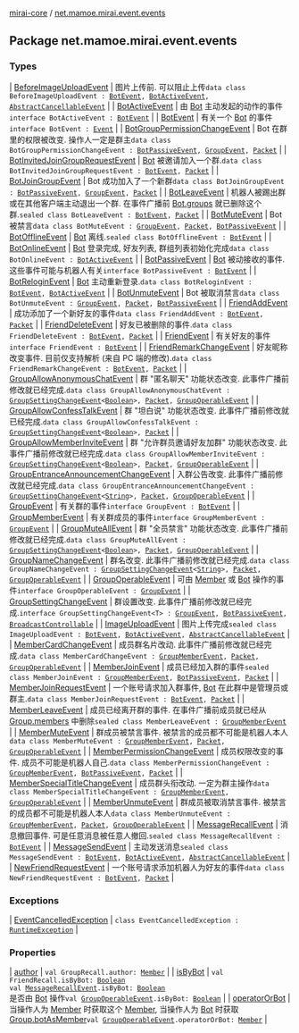 [mirai-core](../index.md) / [net.mamoe.mirai.event.events](./index.md)

## Package net.mamoe.mirai.event.events

### Types

| [BeforeImageUploadEvent](-before-image-upload-event/index.md) | 图片上传前. 可以阻止上传`data class BeforeImageUploadEvent : `[`BotEvent`](-bot-event/index.md)`, `[`BotActiveEvent`](-bot-active-event.md)`, `[`AbstractCancellableEvent`](../net.mamoe.mirai.event/-abstract-cancellable-event/index.md) |
| [BotActiveEvent](-bot-active-event.md) | 由 [Bot](../net.mamoe.mirai/-bot/index.md) 主动发起的动作的事件`interface BotActiveEvent : `[`BotEvent`](-bot-event/index.md) |
| [BotEvent](-bot-event/index.md) | 有关一个 [Bot](../net.mamoe.mirai/-bot/index.md) 的事件`interface BotEvent : `[`Event`](../net.mamoe.mirai.event/-event.md) |
| [BotGroupPermissionChangeEvent](-bot-group-permission-change-event/index.md) | Bot 在群里的权限被改变. 操作人一定是群主`data class BotGroupPermissionChangeEvent : `[`BotPassiveEvent`](-bot-passive-event.md)`, `[`GroupEvent`](-group-event/index.md)`, `[`Packet`](../net.mamoe.mirai.qqandroid.network/-packet/index.md) |
| [BotInvitedJoinGroupRequestEvent](-bot-invited-join-group-request-event/index.md) | [Bot](../net.mamoe.mirai/-bot/index.md) 被邀请加入一个群.`data class BotInvitedJoinGroupRequestEvent : `[`BotEvent`](-bot-event/index.md)`, `[`Packet`](../net.mamoe.mirai.qqandroid.network/-packet/index.md) |
| [BotJoinGroupEvent](-bot-join-group-event/index.md) | Bot 成功加入了一个新群`data class BotJoinGroupEvent : `[`BotPassiveEvent`](-bot-passive-event.md)`, `[`GroupEvent`](-group-event/index.md)`, `[`Packet`](../net.mamoe.mirai.qqandroid.network/-packet/index.md) |
| [BotLeaveEvent](-bot-leave-event/index.md) | 机器人被踢出群或在其他客户端主动退出一个群. 在事件广播前 [Bot.groups](../net.mamoe.mirai/-bot/groups.md) 就已删除这个群.`sealed class BotLeaveEvent : `[`BotEvent`](-bot-event/index.md)`, `[`Packet`](../net.mamoe.mirai.qqandroid.network/-packet/index.md) |
| [BotMuteEvent](-bot-mute-event/index.md) | Bot 被禁言`data class BotMuteEvent : `[`GroupEvent`](-group-event/index.md)`, `[`Packet`](../net.mamoe.mirai.qqandroid.network/-packet/index.md)`, `[`BotPassiveEvent`](-bot-passive-event.md) |
| [BotOfflineEvent](-bot-offline-event/index.md) | [Bot](../net.mamoe.mirai/-bot/index.md) 离线.`sealed class BotOfflineEvent : `[`BotEvent`](-bot-event/index.md) |
| [BotOnlineEvent](-bot-online-event/index.md) | [Bot](../net.mamoe.mirai/-bot/index.md) 登录完成, 好友列表, 群组列表初始化完成`data class BotOnlineEvent : `[`BotActiveEvent`](-bot-active-event.md) |
| [BotPassiveEvent](-bot-passive-event.md) | [Bot](../net.mamoe.mirai/-bot/index.md) 被动接收的事件. 这些事件可能与机器人有关`interface BotPassiveEvent : `[`BotEvent`](-bot-event/index.md) |
| [BotReloginEvent](-bot-relogin-event/index.md) | [Bot](../net.mamoe.mirai/-bot/index.md) 主动重新登录.`data class BotReloginEvent : `[`BotEvent`](-bot-event/index.md)`, `[`BotActiveEvent`](-bot-active-event.md) |
| [BotUnmuteEvent](-bot-unmute-event/index.md) | Bot 被取消禁言`data class BotUnmuteEvent : `[`GroupEvent`](-group-event/index.md)`, `[`Packet`](../net.mamoe.mirai.qqandroid.network/-packet/index.md)`, `[`BotPassiveEvent`](-bot-passive-event.md) |
| [FriendAddEvent](-friend-add-event/index.md) | 成功添加了一个新好友的事件`data class FriendAddEvent : `[`BotEvent`](-bot-event/index.md)`, `[`Packet`](../net.mamoe.mirai.qqandroid.network/-packet/index.md) |
| [FriendDeleteEvent](-friend-delete-event/index.md) | 好友已被删除的事件.`data class FriendDeleteEvent : `[`BotEvent`](-bot-event/index.md)`, `[`Packet`](../net.mamoe.mirai.qqandroid.network/-packet/index.md) |
| [FriendEvent](-friend-event/index.md) | 有关好友的事件`interface FriendEvent : `[`BotEvent`](-bot-event/index.md) |
| [FriendRemarkChangeEvent](-friend-remark-change-event/index.md) | 好友昵称改变事件. 目前仅支持解析 (来自 PC 端的修改).`data class FriendRemarkChangeEvent : `[`BotEvent`](-bot-event/index.md)`, `[`Packet`](../net.mamoe.mirai.qqandroid.network/-packet/index.md) |
| [GroupAllowAnonymousChatEvent](-group-allow-anonymous-chat-event/index.md) | 群 "匿名聊天" 功能状态改变. 此事件广播前修改就已经完成.`data class GroupAllowAnonymousChatEvent : `[`GroupSettingChangeEvent`](-group-setting-change-event/index.md)`<`[`Boolean`](https://kotlinlang.org/api/latest/jvm/stdlib/kotlin/-boolean/index.html)`>, `[`Packet`](../net.mamoe.mirai.qqandroid.network/-packet/index.md)`, `[`GroupOperableEvent`](-group-operable-event/index.md) |
| [GroupAllowConfessTalkEvent](-group-allow-confess-talk-event/index.md) | 群 "坦白说" 功能状态改变. 此事件广播前修改就已经完成.`data class GroupAllowConfessTalkEvent : `[`GroupSettingChangeEvent`](-group-setting-change-event/index.md)`<`[`Boolean`](https://kotlinlang.org/api/latest/jvm/stdlib/kotlin/-boolean/index.html)`>, `[`Packet`](../net.mamoe.mirai.qqandroid.network/-packet/index.md) |
| [GroupAllowMemberInviteEvent](-group-allow-member-invite-event/index.md) | 群 "允许群员邀请好友加群" 功能状态改变. 此事件广播前修改就已经完成.`data class GroupAllowMemberInviteEvent : `[`GroupSettingChangeEvent`](-group-setting-change-event/index.md)`<`[`Boolean`](https://kotlinlang.org/api/latest/jvm/stdlib/kotlin/-boolean/index.html)`>, `[`Packet`](../net.mamoe.mirai.qqandroid.network/-packet/index.md)`, `[`GroupOperableEvent`](-group-operable-event/index.md) |
| [GroupEntranceAnnouncementChangeEvent](-group-entrance-announcement-change-event/index.md) | 入群公告改变. 此事件广播前修改就已经完成.`data class GroupEntranceAnnouncementChangeEvent : `[`GroupSettingChangeEvent`](-group-setting-change-event/index.md)`<`[`String`](https://kotlinlang.org/api/latest/jvm/stdlib/kotlin/-string/index.html)`>, `[`Packet`](../net.mamoe.mirai.qqandroid.network/-packet/index.md)`, `[`GroupOperableEvent`](-group-operable-event/index.md) |
| [GroupEvent](-group-event/index.md) | 有关群的事件`interface GroupEvent : `[`BotEvent`](-bot-event/index.md) |
| [GroupMemberEvent](-group-member-event/index.md) | 有关群成员的事件`interface GroupMemberEvent : `[`GroupEvent`](-group-event/index.md) |
| [GroupMuteAllEvent](-group-mute-all-event/index.md) | 群 "全员禁言" 功能状态改变. 此事件广播前修改就已经完成.`data class GroupMuteAllEvent : `[`GroupSettingChangeEvent`](-group-setting-change-event/index.md)`<`[`Boolean`](https://kotlinlang.org/api/latest/jvm/stdlib/kotlin/-boolean/index.html)`>, `[`Packet`](../net.mamoe.mirai.qqandroid.network/-packet/index.md)`, `[`GroupOperableEvent`](-group-operable-event/index.md) |
| [GroupNameChangeEvent](-group-name-change-event/index.md) | 群名改变. 此事件广播前修改就已经完成.`data class GroupNameChangeEvent : `[`GroupSettingChangeEvent`](-group-setting-change-event/index.md)`<`[`String`](https://kotlinlang.org/api/latest/jvm/stdlib/kotlin/-string/index.html)`>, `[`Packet`](../net.mamoe.mirai.qqandroid.network/-packet/index.md)`, `[`GroupOperableEvent`](-group-operable-event/index.md) |
| [GroupOperableEvent](-group-operable-event/index.md) | 可由 [Member](../net.mamoe.mirai.contact/-member/index.md) 或 [Bot](../net.mamoe.mirai/-bot/index.md) 操作的事件`interface GroupOperableEvent : `[`GroupEvent`](-group-event/index.md) |
| [GroupSettingChangeEvent](-group-setting-change-event/index.md) | 群设置改变. 此事件广播前修改就已经完成.`interface GroupSettingChangeEvent<T> : `[`GroupEvent`](-group-event/index.md)`, `[`BotPassiveEvent`](-bot-passive-event.md)`, `[`BroadcastControllable`](../net.mamoe.mirai.event/-broadcast-controllable/index.md) |
| [ImageUploadEvent](-image-upload-event/index.md) | 图片上传完成`sealed class ImageUploadEvent : `[`BotEvent`](-bot-event/index.md)`, `[`BotActiveEvent`](-bot-active-event.md)`, `[`AbstractCancellableEvent`](../net.mamoe.mirai.event/-abstract-cancellable-event/index.md) |
| [MemberCardChangeEvent](-member-card-change-event/index.md) | 成员群名片改动. 此事件广播前修改就已经完成.`data class MemberCardChangeEvent : `[`GroupMemberEvent`](-group-member-event/index.md)`, `[`Packet`](../net.mamoe.mirai.qqandroid.network/-packet/index.md)`, `[`GroupOperableEvent`](-group-operable-event/index.md) |
| [MemberJoinEvent](-member-join-event/index.md) | 成员已经加入群的事件`sealed class MemberJoinEvent : `[`GroupMemberEvent`](-group-member-event/index.md)`, `[`BotPassiveEvent`](-bot-passive-event.md)`, `[`Packet`](../net.mamoe.mirai.qqandroid.network/-packet/index.md) |
| [MemberJoinRequestEvent](-member-join-request-event/index.md) | 一个账号请求加入群事件, [Bot](../net.mamoe.mirai/-bot/index.md) 在此群中是管理员或群主.`data class MemberJoinRequestEvent : `[`BotEvent`](-bot-event/index.md)`, `[`Packet`](../net.mamoe.mirai.qqandroid.network/-packet/index.md) |
| [MemberLeaveEvent](-member-leave-event/index.md) | 成员已经离开群的事件. 在事件广播前成员就已经从 [Group.members](../net.mamoe.mirai.contact/-group/members.md) 中删除`sealed class MemberLeaveEvent : `[`GroupMemberEvent`](-group-member-event/index.md) |
| [MemberMuteEvent](-member-mute-event/index.md) | 群成员被禁言事件. 被禁言的成员都不可能是机器人本人`data class MemberMuteEvent : `[`GroupMemberEvent`](-group-member-event/index.md)`, `[`Packet`](../net.mamoe.mirai.qqandroid.network/-packet/index.md)`, `[`GroupOperableEvent`](-group-operable-event/index.md) |
| [MemberPermissionChangeEvent](-member-permission-change-event/index.md) | 成员权限改变的事件. 成员不可能是机器人自己.`data class MemberPermissionChangeEvent : `[`GroupMemberEvent`](-group-member-event/index.md)`, `[`BotPassiveEvent`](-bot-passive-event.md)`, `[`Packet`](../net.mamoe.mirai.qqandroid.network/-packet/index.md) |
| [MemberSpecialTitleChangeEvent](-member-special-title-change-event/index.md) | 成员群头衔改动. 一定为群主操作`data class MemberSpecialTitleChangeEvent : `[`GroupMemberEvent`](-group-member-event/index.md)`, `[`GroupOperableEvent`](-group-operable-event/index.md) |
| [MemberUnmuteEvent](-member-unmute-event/index.md) | 群成员被取消禁言事件. 被禁言的成员都不可能是机器人本人`data class MemberUnmuteEvent : `[`GroupMemberEvent`](-group-member-event/index.md)`, `[`Packet`](../net.mamoe.mirai.qqandroid.network/-packet/index.md)`, `[`GroupOperableEvent`](-group-operable-event/index.md) |
| [MessageRecallEvent](-message-recall-event/index.md) | 消息撤回事件. 可是任意消息被任意人撤回.`sealed class MessageRecallEvent : `[`BotEvent`](-bot-event/index.md) |
| [MessageSendEvent](-message-send-event/index.md) | 主动发送消息`sealed class MessageSendEvent : `[`BotEvent`](-bot-event/index.md)`, `[`BotActiveEvent`](-bot-active-event.md)`, `[`AbstractCancellableEvent`](../net.mamoe.mirai.event/-abstract-cancellable-event/index.md) |
| [NewFriendRequestEvent](-new-friend-request-event/index.md) | 一个账号请求添加机器人为好友的事件`data class NewFriendRequestEvent : `[`BotEvent`](-bot-event/index.md)`, `[`Packet`](../net.mamoe.mirai.qqandroid.network/-packet/index.md) |

### Exceptions

| [EventCancelledException](-event-cancelled-exception/index.md) | `class EventCancelledException : `[`RuntimeException`](https://kotlinlang.org/api/latest/jvm/stdlib/kotlin/-runtime-exception/index.html) |

### Properties

| [author](author.md) | `val GroupRecall.author: `[`Member`](../net.mamoe.mirai.contact/-member/index.md) |
| [isByBot](is-by-bot.md) | `val FriendRecall.isByBot: `[`Boolean`](https://kotlinlang.org/api/latest/jvm/stdlib/kotlin/-boolean/index.html)<br>`val `[`MessageRecallEvent`](-message-recall-event/index.md)`.isByBot: `[`Boolean`](https://kotlinlang.org/api/latest/jvm/stdlib/kotlin/-boolean/index.html)<br>是否由 [Bot](../net.mamoe.mirai/-bot/index.md) 操作`val `[`GroupOperableEvent`](-group-operable-event/index.md)`.isByBot: `[`Boolean`](https://kotlinlang.org/api/latest/jvm/stdlib/kotlin/-boolean/index.html) |
| [operatorOrBot](operator-or-bot.md) | 当操作人为 [Member](../net.mamoe.mirai.contact/-member/index.md) 时获取这个 [Member](../net.mamoe.mirai.contact/-member/index.md), 当操作人为 [Bot](../net.mamoe.mirai/-bot/index.md) 时获取 [Group.botAsMember](../net.mamoe.mirai.contact/-group/bot-as-member.md)`val `[`GroupOperableEvent`](-group-operable-event/index.md)`.operatorOrBot: `[`Member`](../net.mamoe.mirai.contact/-member/index.md) |


